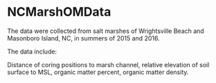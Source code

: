 # NCMarshOMData

The data were collected from salt marshes of Wrightsville Beach and Masonboro Island, NC, in summers of 2015 and 2016.

The data include:

Distance of coring positions to marsh channel, relative elevation of soil surface to MSL, organic matter percent, organic matter density.
